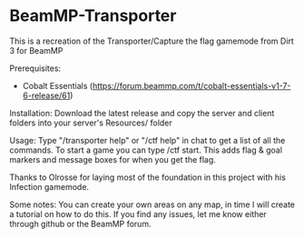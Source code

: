 # BeamMP-Transporter

This is a recreation of the Transporter/Capture the flag gamemode from Dirt 3 for BeamMP

Prerequisites:
  - Cobalt Essentials (https://forum.beammp.com/t/cobalt-essentials-v1-7-6-release/61)

Installation:
  Download the latest release and copy the server and client folders into your server's Resources/ folder

Usage:
  Type "/transporter help" or "/ctf help" in chat to get a list of all the commands. To start a game you can type /ctf start.
  This adds flag & goal markers and message boxes for when you get the flag. 

Thanks to Olrosse for laying most of the foundation in this project with his Infection gamemode.

Some notes:
 You can create your own areas on any map, in time I will create a tutorial on how to do this. If you find any issues, let me know either through github or the BeamMP forum.
